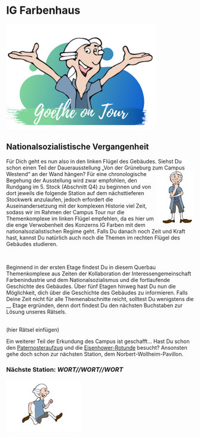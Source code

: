 # IG Farbenhaus

<p class="aligncenter">
    <img src="Logo.png" alt="centered image" width="400" />
</p>

## Nationalsozialistische Vergangenheit

Für Dich geht es nun also in den linken Flügel des Gebäudes. 
Siehst Du schon einen Teil der Dauerausstellung „Von der Grüneburg zum Campus Westend“ an der Wand hängen? <img align="right" src="Pose1_1.svg" width="100"> 
Für eine chronologische Begehung der Ausstellung wird zwar empfohlen, den Rundgang im 5. Stock (Abschnitt Q4) 
zu beginnen und von dort jeweils die folgende Station auf dem nächsttieferen Stockwerk anzulaufen, jedoch 
erfordert die Auseinandersetzung mit der komplexen Historie viel Zeit, sodass wir im Rahmen der Campus Tour 
nur die Themenkomplexe im linken Flügel empfehlen, da es hier um die enge Verwobenheit des Konzerns IG Farben 
mit dem nationalsozialistischen Regime geht. Falls Du danach noch Zeit und Kraft hast, kannst Du natürlich auch
noch die Themen im rechten Flügel des Gebäudes studieren. 

<br>

Beginnend in der ersten Etage findest Du in diesem Querbau Themenkomplexe aus Zeiten der Kollaboration der 
Interessengemeinschaft Farbenindustrie und dem Nationalsozialismus und die fortlaufende Geschichte des Gebäudes. 
Über fünf Etagen hinweg hast Du nun die Möglichkeit, dich über die Geschichte des Gebäudes zu informieren. 
Falls Deine Zeit nicht für alle Themenabschnitte reicht, solltest Du wenigstens die __ Etage ergründen, 
denn dort findest Du den nächsten Buchstaben zur Lösung unseres Rätsels.

<br>
(hier Rätsel einfügen)
<br>

Ein weiterer Teil der Erkundung des Campus ist geschafft… Hast Du schon den [Paternosteraufzug](IG_Farbenhaus_Paternoster.md) und die [Eisenhower-Rotunde](IG_Farbenhaus_Eisenhower_Rotunde_Cafe.md)
besucht? Ansonsten gehe doch schon zur nächsten Station, dem Norbert-Wollheim-Pavillon.

### Nächste Station: _WORT//WORT//WORT_   
<img src="Pose2.svg" width="200">

